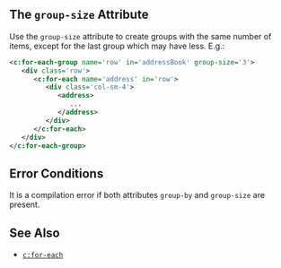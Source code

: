 ## The `group-size` Attribute

Use the `group-size` attribute to create groups with the same number of items, except for the last group which may have less. E.g.:

```xml
<c:for-each-group name='row' in='addressBook' group-size='3'>
   <div class='row'>
      <c:for-each name='address' in='row'>
         <div class='col-sm-4'>
            <address>
               ...
            </address>
         </div>
      </c:for-each>
   </div>
</c:for-each-group>
```

## Error Conditions

It is a compilation error if both attributes `group-by` and `group-size` are present.

## See Also

- [`c:for-each`](for-each.html)
